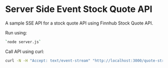 # Server Side Event Stock Quote API

A sample SSE API for a stock quote API using Finnhub Stock Quote API.

Run using:
```bash
`node server.js`
```

Call API using curl:
```bash
curl -N -H "Accept: text/event-stream" "http://localhost:3000/quote-stream?symbol=AAPL"
```